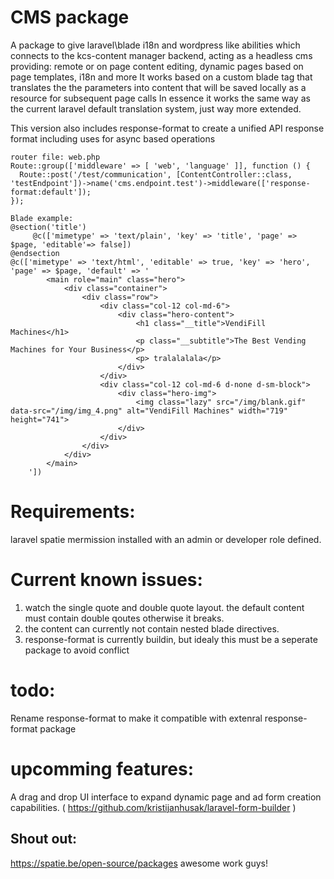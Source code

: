 # CMS package 
A package to give laravel\blade i18n and wordpress like abilities which connects to the kcs-content manager backend, acting as a headless cms
  providing: remote or on page content editing, dynamic pages based on page templates, i18n and more
It works based on a custom blade tag that translates the the parameters into content that will be saved locally as a resource for subsequent page calls
In essence it works the same way as the current laravel default translation system, just way more extended. 
  
This version also includes response-format to create a unified API response format including uses for async based operations

```
router file: web.php
Route::group(['middleware' => [ 'web', 'language' ]], function () {
  Route::post('/test/communication', [ContentController::class, 'testEndpoint'])->name('cms.endpoint.test')->middleware(['response-format:default']);
});
```


```
Blade example:
@section('title')
     @c(['mimetype' => 'text/plain', 'key' => 'title', 'page' => $page, 'editable'=> false])
@endsection
@c(['mimetype' => 'text/html', 'editable' => true, 'key' => 'hero', 'page' => $page, 'default' => '
        <main role="main" class="hero">
            <div class="container">
                <div class="row">
                    <div class="col-12 col-md-6">
                        <div class="hero-content">
                            <h1 class="__title">VendiFill Machines</h1>
                            <p class="__subtitle">The Best Vending Machines for Your Business</p>
                            <p> tralalalala</p>
                        </div>
                    </div>
                    <div class="col-12 col-md-6 d-none d-sm-block">
                        <div class="hero-img">
                            <img class="lazy" src="/img/blank.gif" data-src="/img/img_4.png" alt="VendiFill Machines" width="719" height="741">
                        </div>
                    </div>
                </div>
            </div>
        </main>
    '])
```
# Requirements: 

laravel spatie mermission installed with an admin or developer role defined.


# Current known issues:

1. watch the single quote and double quote layout. the default content must contain double qoutes otherwise it breaks.
2. the content can currently not contain nested blade directives.
3. response-format is currently buildin, but idealy this must be a seperate package to avoid conflict


# todo: 

Rename response-format to make it compatible with extenral response-format package


# upcomming features:

A drag and drop UI interface to expand dynamic page and ad form creation capabilities.
( https://github.com/kristijanhusak/laravel-form-builder )



## Shout out:
https://spatie.be/open-source/packages
awesome work guys!
